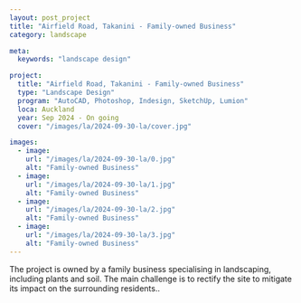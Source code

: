 ```yaml
---
layout: post_project
title: "Airfield Road, Takanini - Family-owned Business"
category: landscape

meta:
  keywords: "landscape design"

project:
  title: "Airfield Road, Takanini - Family-owned Business"
  type: "Landscape Design"
  program: "AutoCAD, Photoshop, Indesign, SketchUp, Lumion"
  loca: Auckland
  year: Sep 2024 - On going
  cover: "/images/la/2024-09-30-la/cover.jpg"

images:
  - image:
    url: "/images/la/2024-09-30-la/0.jpg"
    alt: "Family-owned Business"
  - image:
    url: "/images/la/2024-09-30-la/1.jpg"
    alt: "Family-owned Business"
  - image:
    url: "/images/la/2024-09-30-la/2.jpg"
    alt: "Family-owned Business"
  - image:
    url: "/images/la/2024-09-30-la/3.jpg"
    alt: "Family-owned Business"
---
```

<div class="cust-p">
  The project is owned by a family business specialising in landscaping, including plants and soil. The main challenge is to rectify the site to mitigate its impact on the surrounding residents..
</div>